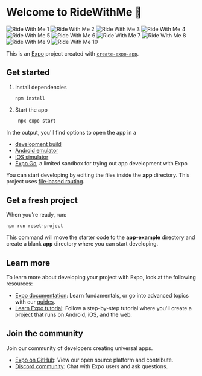 # Welcome to RideWithMe 👋

![Ride With Me 1](/mobile/assets/images/ridewithme1.PNG)
![Ride With Me 2](/mobile/assets/images/ridewithme2.PNG)
![Ride With Me 3](/mobile/assets/images/ridewithme3.PNG)
![Ride With Me 4](/mobile/assets/images/ridewithme4.PNG)
![Ride With Me 5](/mobile/assets/images/ridewithme5.PNG)
![Ride With Me 6](/mobile/assets/images/ridewithme6.PNG)
![Ride With Me 7](/mobile/assets/images/ridewithme7.PNG)
![Ride With Me 8](/mobile/assets/images/ridewithme8.PNG)
![Ride With Me 9](/mobile/assets/images/ridewithme9.PNG)
![Ride With Me 10](/mobile/assets/images/ridewithme10.PNG)

This is an [Expo](https://expo.dev) project created with [`create-expo-app`](https://www.npmjs.com/package/create-expo-app).

## Get started

1. Install dependencies

   ```bash
   npm install
   ```

2. Start the app

   ```bash
    npx expo start
   ```

In the output, you'll find options to open the app in a

- [development build](https://docs.expo.dev/develop/development-builds/introduction/)
- [Android emulator](https://docs.expo.dev/workflow/android-studio-emulator/)
- [iOS simulator](https://docs.expo.dev/workflow/ios-simulator/)
- [Expo Go](https://expo.dev/go), a limited sandbox for trying out app development with Expo

You can start developing by editing the files inside the **app** directory. This project uses [file-based routing](https://docs.expo.dev/router/introduction).

## Get a fresh project

When you're ready, run:

```bash
npm run reset-project
```

This command will move the starter code to the **app-example** directory and create a blank **app** directory where you can start developing.

## Learn more

To learn more about developing your project with Expo, look at the following resources:

- [Expo documentation](https://docs.expo.dev/): Learn fundamentals, or go into advanced topics with our [guides](https://docs.expo.dev/guides).
- [Learn Expo tutorial](https://docs.expo.dev/tutorial/introduction/): Follow a step-by-step tutorial where you'll create a project that runs on Android, iOS, and the web.

## Join the community

Join our community of developers creating universal apps.

- [Expo on GitHub](https://github.com/expo/expo): View our open source platform and contribute.
- [Discord community](https://chat.expo.dev): Chat with Expo users and ask questions.
